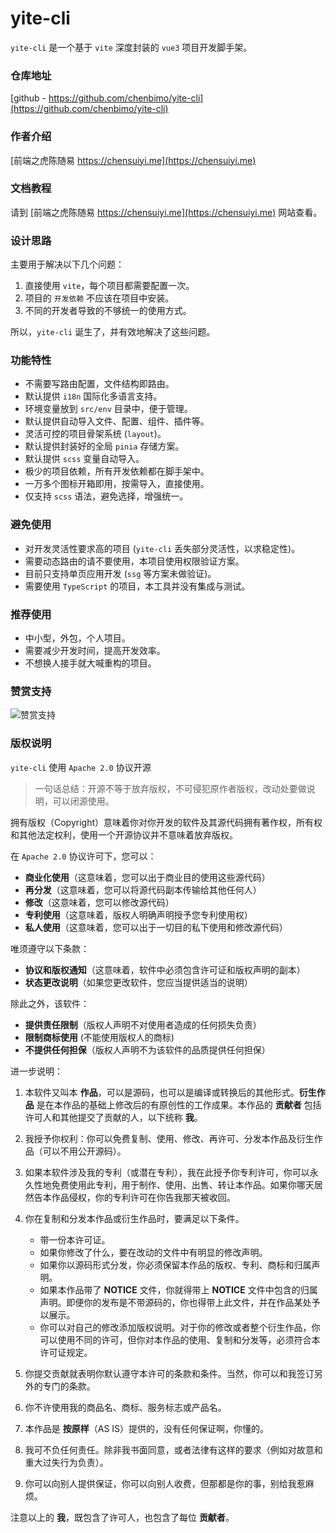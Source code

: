 # yite-cli

`yite-cli` 是一个基于 `vite` 深度封装的 `vue3` 项目开发脚手架。

### 仓库地址

[github - https://github.com/chenbimo/yite-cli](https://github.com/chenbimo/yite-cli)

### 作者介绍

[前端之虎陈随易 https://chensuiyi.me](https://chensuiyi.me)

### 文档教程

请到 [前端之虎陈随易 https://chensuiyi.me](https://chensuiyi.me) 网站查看。

### 设计思路

主要用于解决以下几个问题：

1. 直接使用 `vite`，每个项目都需要配置一次。
2. 项目的 `开发依赖` 不应该在项目中安装。
3. 不同的开发者导致的不够统一的使用方式。

所以，`yite-cli` 诞生了，并有效地解决了这些问题。

### 功能特性

-   不需要写路由配置，文件结构即路由。
-   默认提供 `i18n` 国际化多语言支持。
-   环境变量放到 `src/env` 目录中，便于管理。
-   默认提供自动导入文件、配置、组件、插件等。
-   灵活可控的项目骨架系统 (`layout`)。
-   默认提供封装好的全局 `pinia` 存储方案。
-   默认提供 `scss` 变量自动导入。
-   极少的项目依赖，所有开发依赖都在脚手架中。
-   一万多个图标开箱即用，按需导入，直接使用。
-   仅支持 `scss` 语法，避免选择，增强统一。

### 避免使用

-   对开发灵活性要求高的项目 (`yite-cli` 丢失部分灵活性，以求稳定性)。
-   需要动态路由的请不要使用，本项目使用权限验证方案。
-   目前只支持单页应用开发 (`ssg` 等方案未做验证)。
-   需要使用 `TypeScript` 的项目，本工具并没有集成与测试。

### 推荐使用

-   中小型，外包，个人项目。
-   需要减少开发时间，提高开发效率。
-   不想换人接手就大喊重构的项目。

### 赞赏支持

![赞赏支持](https://static.yicode.tech/images/zan-shang.jpg)

### 版权说明

`yite-cli` 使用 `Apache 2.0` 协议开源

> 一句话总结：开源不等于放弃版权，不可侵犯原作者版权，改动处要做说明，可以闭源使用。

拥有版权（Copyright）意味着你对你开发的软件及其源代码拥有著作权，所有权和其他法定权利，使用一个开源协议并不意味着放弃版权。

在 `Apache 2.0` 协议许可下，您可以：

-   **商业化使用**（这意味着，您可以出于商业目的使用这些源代码）
-   **再分发**（这意味着，您可以将源代码副本传输给其他任何人）
-   **修改**（这意味着，您可以修改源代码）
-   **专利使用**（这意味着，版权人明确声明授予您专利使用权）
-   **私人使用**（这意味着，您可以出于一切目的私下使用和修改源代码）

唯须遵守以下条款：

-   **协议和版权通知**（这意味着，软件中必须包含许可证和版权声明的副本）
-   **状态更改说明**（如果您更改软件，您应当提供适当的说明）

除此之外，该软件：

-   **提供责任限制**（版权人声明不对使用者造成的任何损失负责）
-   **限制商标使用** (不能使用版权人的商标)
-   **不提供任何担保**（版权人声明不为该软件的品质提供任何担保）

进一步说明：

1. 本软件又叫本 **作品**，可以是源码，也可以是编译或转换后的其他形式。**衍生作品** 是在本作品的基础上修改后的有原创性的工作成果。本作品的 **贡献者** 包括许可人和其他提交了贡献的人，以下统称 **我**。
2. 我授予你权利：你可以免费复制、使用、修改、再许可、分发本作品及衍生作品（可以不用公开源码）。
3. 如果本软件涉及我的专利（或潜在专利），我在此授予你专利许可，你可以永久性地免费使用此专利，用于制作、使用、出售、转让本作品。如果你哪天居然告本作品侵权，你的专利许可在你告我那天被收回。
4. 你在复制和分发本作品或衍生作品时，要满足以下条件。

    - 带一份本许可证。
    - 如果你修改了什么，要在改动的文件中有明显的修改声明。
    - 如果你以源码形式分发，你必须保留本作品的版权、专利、商标和归属声明。
    - 如果本作品带了 **NOTICE** 文件，你就得带上 **NOTICE** 文件中包含的归属声明。即便你的发布是不带源码的，你也得带上此文件，并在作品某处予以展示。
    - 你可以对自己的修改添加版权说明。对于你的修改或者整个衍生作品，你可以使用不同的许可，但你对本作品的使用、复制和分发等，必须符合本许可证规定。

5. 你提交贡献就表明你默认遵守本许可的条款和条件。当然，你可以和我签订另外的专门的条款。
6. 你不许使用我的商品名、商标、服务标志或产品名。
7. 本作品是 **按原样**（AS IS）提供的，没有任何保证啊，你懂的。
8. 我可不负任何责任。除非我书面同意，或者法律有这样的要求（例如对故意和重大过失行为负责）。
9. 你可以向别人提供保证，你可以向别人收费，但那都是你的事，别给我惹麻烦。

注意以上的 **我**，既包含了许可人，也包含了每位 **贡献者**。
